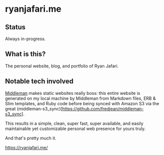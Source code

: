 # ryanjafari.me

## Status
Always in-progress.

## What is this?

The personal website, blog, and portfolio of Ryan Jafari.

## Notable tech involved

[Middleman](http://middlemanapp.com/) makes static websites really boss: this entire website is generated on my local machine by Middleman from Markdown files, ERB & Slim templates, and Ruby code before being synced with Amazon S3 via the great (middleman-s3_sync)[https://github.com/fredjean/middleman-s3_sync].

This results in a simple, clean, super fast, super available, and easily maintainable yet customizable personal web presence for yours truly.

And that's pretty much it.

https://ryanjafari.me/
